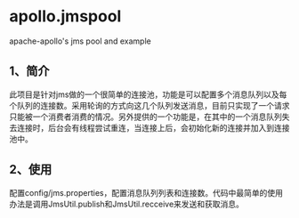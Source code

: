 apollo.jmspool
==============

apache-apollo's jms pool and example  

1、简介
---------
此项目是针对jms做的一个很简单的连接池，功能是可以配置多个消息队列以及每个队列的连接数。采用轮询的方式向这几个队列发送消息，目前只实现了一个请求只能被一个消费者消费的情况。另外提供的一个功能是，在其中的一个消息队列失去连接时，后台会有线程尝试重连，当连接上后，会初始化新的连接并加入到连接池中。



2、使用
---------
配置config/jms.properties，配置消息队列列表和连接数。代码中最简单的使用办法是调用JmsUtil.publish和JmsUtil.recceive来发送和获取消息。